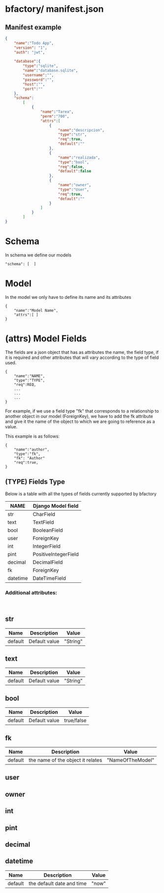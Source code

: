# bfactory/ manifest.json


## Manifest example 


```json
{
    "name":"Todo App",
    "version": "1",
    "auth": "jwt",
    
    "database":{
        "type":"sqlite",
        "name":"database.sqlite",
        "username":"",
        "password":"",
        "host":"",
        "port":""        
    },
    "schema":
        [
            {   
                "name":"Tarea",
                "perm":"700",
                "attrs":[
                    {
                        "name":"descripcion",
                        "type":"str",
                        "req":true,
                        "default":""
                    },
                    {
                        "name":"realizada",
                        "type":"bool",
                        "req":false,
                        "default":false
                    },
                    {
                        "name":"owner",
                        "type":"User",
                        "req":true,
                        "default":""
                    }
                ]
            }
        ]
}

```


# Schema

In schema we define our models

```
"schema": [  ]   
```

# Model

In the model we only have to define its name and its attributes

```
{ 
    "name":"Model Name",
    "attrs":[ ] 
}              
```

#  (attrs) Model Fields

The fields are a json object that has as attributes the name, the field type, if it is required and other attributes that will vary according to the type of field used.

```
{
    "name":"NAME",
    "type":"TYPE",
    "req":REQ,
    ...
    ...
    ...
}
```

For example, if we use a field type "fk" that corresponds to a relationship to another object in our model (ForeignKey), we have to add the fk attribute and give it the name of the object to which we are going to reference as a value.

This example is as follows:

```
{
    "name":"author",
    "type":"fk",
    "fk": "Author"
    "req":true,
}
```



## (TYPE) Fields Type


Below is a table with all the types of fields currently supported by bfactory


| NAME     | Django Model field    |
| ---------| ----------------------| 
| str      | CharField             |
| text     | TextField             |
| bool     | BooleanField          |
| user     | ForeignKey            |
| int      | IntegerField          |
| pint     | PositiveIntegerField  |
| decimal  | DecimalField          |
| fk       | ForeignKey            |
| datetime | DateTimeField         |


### Additional attributes:


<br>

## str

| Name     |  Description  | Value          |
| ---------|---------------|----------------| 
| default  |  Default value| "String"


## text

| Name     |  Description  | Value          |
| ---------|---------------|----------------| 
| default  |  Default value| "String"


## bool

| Name     |  Description  | Value          |
| ---------|---------------|----------------| 
| default  |  Default value| true/false

## fk  

| Name     |  Description                      |   Value          |
| ---------|-----------------------------------|------------------| 
| default  | the name of the object it relates | "NameOfTheModel" |


## user     

## owner

## int      

## pint     

## decimal  


## datetime 

| Name     |  Description                      |   Value          |
| ---------|-----------------------------------|------------------| 
| default  | the default date and time | "now"  |


